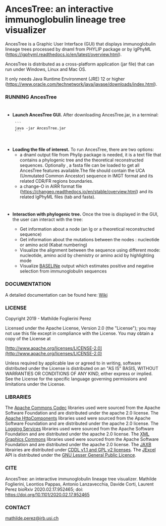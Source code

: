 
AncesTree: an interactive immunoglobulin lineage tree visualizer
=============
AncesTree is a Graphic User Interface (GUI) that displays immunoglobulin lineage trees processed by dnaml from PHYLIP package or by IgPhyML (https://igphyml.readthedocs.io/en/latest/overview.html).

AncesTree is distributed as a cross-platform application (jar file) that can run under Windows, Linux and Mac OS. 

It only needs Java Runtime Environment (JRE) 12 or higher (https://www.oracle.com/technetwork/java/javase/downloads/index.html).

### RUNNING AncesTree ###
   
#     
   
- **Launch AncesTree GUI.**
    After downloading AncesTree.jar, in a terminal:
    
       ```
       java -jar AncesTree.jar
       ```
#     
  
- **Loading the file of interest.**
    To run AncesTree, there are two options:
    - a dnaml output file from Phylip package is needed, it is a text file that contains a phylogenic tree and the theoretical reconstructed sequences. Optionally , a fasta file can be loaded to get all AncesTree features available.The file should contain the UCA (Unmutated Common Ancestor) sequence in IMGT format and its related CDR/FR regions boundaries.  
    - a change-O in AIRR format file (https://changeo.readthedocs.io/en/stable/overview.html) and its related IgPhyML files (tab and fasta).
   
#     
   
- **Interaction with phylogenic tree.**
    Once the tree is displayed in the GUI, the user can interact with the tree:

    * Get information about a node (an Ig or a theoretical reconstructed sequence)
    * Get information about the mutations between the nodes : nucleotide or amino acid (Kabat numbering)
    * Visualize the alignment between the sequence using different mode: nucleotide, amino acid by chemistry or amino acid by highlighting mode 
    * Visualize [BASELINe](http://selection.med.yale.edu/baseline/) output which estimates positive and negative selection from immunoglobulin sequences 

### DOCUMENTATION ###

A detailed documentation can be found here: [Wiki](https://github.com/MathildeFogPerez/ancestree/wiki)

### LICENSE ###

Copyright 2019 - Mathilde Foglierini Perez

Licensed under the Apache License, Version 2.0 (the "License");
you may not use this file except in compliance with the License.
You may obtain a copy of the License at

 [http://www.apache.org/licenses/LICENSE-2.0](http://www.apache.org/licenses/LICENSE-2.0)

Unless required by applicable law or agreed to in writing, software
distributed under the License is distributed on an "AS IS" BASIS,
WITHOUT WARRANTIES OR CONDITIONS OF ANY KIND, either express or implied.
See the License for the specific language governing permissions and
limitations under the License.


### LIBRARIES ###

The [Apache Commons Codec](https://commons.apache.org/proper/commons-codec/) libraries used were sourced from the Apache Software Foundation and are distributed under the apache 2.0 license.
The [Apache HttpComponents](https://hc.apache.org/) libraries used were sourced from the Apache Software Foundation and are distributed under the apache 2.0 license.
The [Logging Services](http://logging.apache.org/log4j/2.x/) libraries used were sourced from the Apache Software Foundation and are distributed under the apache 2.0 license.
The [XML Graphics Commons](https://xmlgraphics.apache.org/commons/) libraries used were sourced from the Apache Software Foundation and are distributed under the apache 2.0 license.
The [JAXB](https://jaxb.java.net/) librairies are distributed under [CDDL v1.1 and GPL v2 licenses](https://glassfish.java.net/public/CDDL+GPL_1_1.html).
The [JExcel](http://www.andykhan.com/jexcelapi/) API is  distributed under the [GNU Lesser General Public Licence](http://www.gnu.org/copyleft/lesser.html).

### CITE ###

AncesTree: an interactive immunoglobulin lineage tree visualizer.
Mathilde Foglierini, Leontios Pappas, Antonio Lanzavecchia, Davide Corti, Laurent Perez
bioRxiv 2020.02.17.952465; doi: https://doi.org/10.1101/2020.02.17.952465

### CONTACT ###

mathilde.perez@irb.usi.ch
